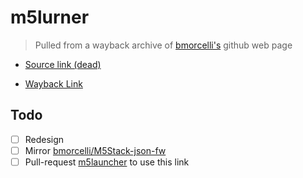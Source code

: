 # m5lurner
> Pulled from a wayback archive of [bmorcelli's](https://github.com/bmorcelli/) github web page

* [Source link (dead)](https://bmorcelli.github.io/M5Stick-Launcher/m5lurner.html)

* [Wayback Link](https://web.archive.org/web/20250324000913/https://bmorcelli.github.io/M5Stick-Launcher/m5lurner.html)

## Todo
- [ ] Redesign
- [ ] Mirror [bmorcelli/M5Stack-json-fw](https://github.com/bmorcelli/M5Stack-json-fw)
- [ ] Pull-request [m5launcher](https://github.com/bmorcelli/Launcher) to use this link
